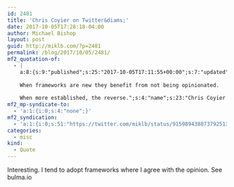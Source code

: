 ```yaml
---
id: 2481
title: 'Chris Coyier on Twitter&diams;'
date: 2017-10-05T17:28:18-04:00
author: Michael Bishop
layout: post
guid: http://miklb.com/?p=2481
permalink: /blog/2017/10/05/2481/
mf2_quotation-of:
  - |
    a:8:{s:9:"published";s:25:"2017-10-05T17:11:55+00:00";s:7:"updated";s:25:"2017-10-05T17:11:55+00:00";s:7:"summary";s:114:"Theory.
    
    When frameworks are new they benefit from not being opinionated.
    
    When more established, the reverse.";s:4:"name";s:23:"Chris Coyier on Twitter";s:8:"category";a:1:{i:0;s:0:"";}s:11:"publication";s:7:"Twitter";s:6:"author";a:3:{s:4:"name";s:12:"Chris Coyier";s:3:"url";s:31:"https://twitter.com/chriscoyier";s:5:"photo";s:75:"https://pbs.twimg.com/profile_images/883049860332609537/IsUISvAq_bigger.jpg";}s:3:"url";s:57:"https://twitter.com/chriscoyier/status/915987931726147584";}
mf2_mp-syndicate-to:
  - 'a:1:{i:0;s:4:"none";}'
mf2_syndication:
  - 'a:1:{i:0;s:51:"https://twitter.com/miklb/status/915989438873792513";}'
categories:
  - misc
kind:
  - Quote
---
```

Interesting. I tend to adopt frameworks where I agree with the opinion. See bulma.io 